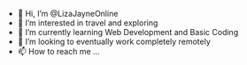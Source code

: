 - 👋 Hi, I’m @LizaJayneOnline
- 👀 I’m interested in travel and exploring
- 🌱 I’m currently learning Web Development and Basic Coding
- 💞️ I’m looking to eventually work completely remotely
- 📫 How to reach me ...

<!---
LizaJayneOnline/LizaJayneOnline is a ✨ special ✨ repository because its `README.md` (this file) appears on your GitHub profile.
You can click the Preview link to take a look at your changes.
--->
